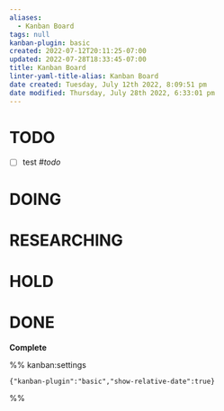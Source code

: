 ```yaml
---
aliases:
  - Kanban Board
tags: null
kanban-plugin: basic
created: 2022-07-12T20:11:25-07:00
updated: 2022-07-28T18:33:45-07:00
title: Kanban Board
linter-yaml-title-alias: Kanban Board
date created: Tuesday, July 12th 2022, 8:09:51 pm
date modified: Thursday, July 28th 2022, 6:33:01 pm
---
```


# TODO

- [ ] test <em>#todo</em>

# DOING

# RESEARCHING

# HOLD

# DONE

**Complete**

%% kanban:settings

```
{"kanban-plugin":"basic","show-relative-date":true}
```

%%
